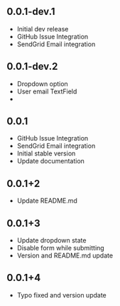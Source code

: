 ## 0.0.1-dev.1

* Initial dev release
* GitHub Issue Integration
* SendGrid Email integration

## 0.0.1-dev.2

* Dropdown option
* User email TextField
* 
## 0.0.1

* GitHub Issue Integration
* SendGrid Email integration
* Initial stable version
* Update documentation

## 0.0.1+2
* Update README.md

## 0.0.1+3
* Update dropdown state
* Disable form while submitting
* Version and README.md update

## 0.0.1+4
* Typo fixed and version update
